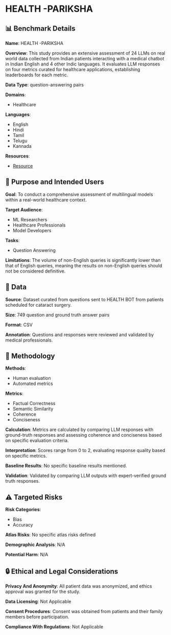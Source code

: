 # HEALTH -PARIKSHA

## 📊 Benchmark Details

**Name**: HEALTH -PARIKSHA

**Overview**: This study provides an extensive assessment of 24 LLMs on real world data collected from Indian patients interacting with a medical chatbot in Indian English and 4 other Indic languages. It evaluates LLM responses on four metrics curated for healthcare applications, establishing leaderboards for each metric.

**Data Type**: question-answering pairs

**Domains**:
- Healthcare

**Languages**:
- English
- Hindi
- Tamil
- Telugu
- Kannada

**Resources**:
- [Resource](N/A)

## 🎯 Purpose and Intended Users

**Goal**: To conduct a comprehensive assessment of multilingual models within a real-world healthcare context.

**Target Audience**:
- ML Researchers
- Healthcare Professionals
- Model Developers

**Tasks**:
- Question Answering

**Limitations**: The volume of non-English queries is significantly lower than that of English queries, meaning the results on non-English queries should not be considered definitive.

## 💾 Data

**Source**: Dataset curated from questions sent to HEALTH BOT from patients scheduled for cataract surgery.

**Size**: 749 question and ground truth answer pairs

**Format**: CSV

**Annotation**: Questions and responses were reviewed and validated by medical professionals.

## 🔬 Methodology

**Methods**:
- Human evaluation
- Automated metrics

**Metrics**:
- Factual Correctness
- Semantic Similarity
- Coherence
- Conciseness

**Calculation**: Metrics are calculated by comparing LLM responses with ground-truth responses and assessing coherence and conciseness based on specific evaluation criteria.

**Interpretation**: Scores range from 0 to 2, evaluating response quality based on specific metrics.

**Baseline Results**: No specific baseline results mentioned.

**Validation**: Validated by comparing LLM outputs with expert-verified ground truth responses.

## ⚠️ Targeted Risks

**Risk Categories**:
- Bias
- Accuracy

**Atlas Risks**:
No specific atlas risks defined

**Demographic Analysis**: N/A

**Potential Harm**: N/A

## 🔒 Ethical and Legal Considerations

**Privacy And Anonymity**: All patient data was anonymized, and ethics approval was granted for the study.

**Data Licensing**: Not Applicable

**Consent Procedures**: Consent was obtained from patients and their family members before participation.

**Compliance With Regulations**: Not Applicable
